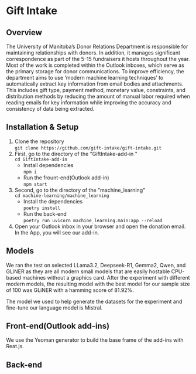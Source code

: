 # Gift Intake 
## Overview
  The University of Manitoba’s Donor Relations Department is responsible for maintaining relationships with donors. In addition, it manages significant correspondence as part of the 5-15 fundraisers it hosts throughout the year. Most of the work is completed within the Outlook inboxes, which serve as the primary storage for donor communications. To improve efficiency, the department aims to use ‘modern machine learning techniques’ to automatically extract key information from email bodies and attachments. This includes gift type, payment method, monetary value, constraints, and distribution methods by reducing the amount of manual labor required when reading emails for key information while improving the accuracy and consistency of data being extracted.

## Installation & Setup
1. Clone the repository  
```git clone https://github.com/gift-intake/gift-intake.git```
2. First, go to the directory of the "GiftIntake-add-in "  
   ```cd GiftIntake-add-in```
    - Install dependencies  
   ```npm i```    
    - Run the frount-end(Outlook add-in)   
   ```npm start```
 3. Second, go to the directory of the "machine_learning"  
    ```cd machine-learning/machine_learning```  
     - Install the dependencies  
     ```poetry install```  
     - Run the back-end  
     ```poetry run uvicorn machine_learning.main:app --reload```  
4. Open your Outlook inbox in your browser and open the donation email. In the App, you will see our add-in.

## Models
  We ran the test on selected LLama3.2, Deepseek-R1, Gemma2, Qwen, and GLiNER as they are all modern small models that are easily hostable CPU-based machines without a graphics card. After the experiment with different modern models, the resulting model with the best model for our sample size of 100 was GLiNER with a hamming score of 81.92%.
  
  The model we used to help generate the datasets for the experiment and fine-tune our language model is Mistral. 

## Front-end(Outlook add-ins)
  We use the Yeoman generator to build the base frame of the add-ins with Reat.js.  
  
## Back-end
  
